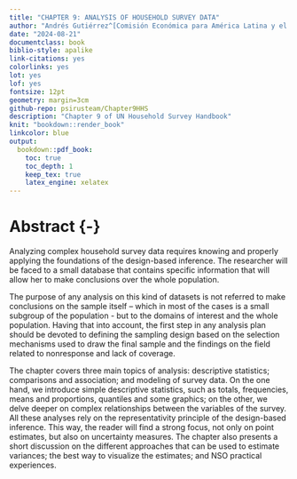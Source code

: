 ```yaml
---
title: "CHAPTER 9: ANALYSIS OF HOUSEHOLD SURVEY DATA"
author: "Andrés Gutiérrez^[Comisión Económica para América Latina y el Caribe (CEPAL) -  andres.gutierrez@cepal.org], Pedro Luis do Nascimento Silva^[SCIENCE, pedronsilva@gmail.com]"
date: "2024-08-21"
documentclass: book
biblio-style: apalike
link-citations: yes
colorlinks: yes
lot: yes
lof: yes
fontsize: 12pt
geometry: margin=3cm
github-repo: psirusteam/Chapter9HHS
description: "Chapter 9 of UN Household Survey Handbook"
knit: "bookdown::render_book"
linkcolor: blue
output: 
  bookdown::pdf_book:
    toc: true
    toc_depth: 1
    keep_tex: true
    latex_engine: xelatex
---
```





# Abstract {-}

Analyzing complex household survey data requires knowing and properly applying the foundations of the design-based inference. The researcher will be faced to a small database that contains specific information that will allow her to make conclusions over the whole population. 

The purpose of any analysis on this kind of datasets is not referred to make conclusions on the sample itself – which in most of the cases is a small subgroup of the population - but to the domains of interest and the whole population. Having that into account, the first step in any analysis plan should be devoted to defining the sampling design based on the selection mechanisms used to draw the final sample and the findings on the field related to nonresponse and lack of coverage. 

The chapter covers three main topics of analysis: descriptive statistics; comparisons and association; and modeling of survey data. On the one hand, we introduce simple descriptive statistics, such as totals, frequencies, means and proportions, quantiles and some graphics; on the other, we delve deeper on complex relationships between the variables of the survey. All these analyses rely on the representativity principle of the design-based inference. This way, the reader will find a strong focus, not only on point estimates, but also on uncertainty measures. The chapter also presents a short discussion on the different approaches that can be used to estimate variances; the best way to visualize the estimates; and NSO practical experiences.
